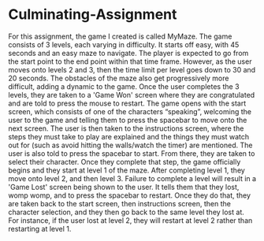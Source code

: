 # Culminating-Assignment
For this assignment, the game I created is called MyMaze. The game consists of 3 levels, each varying in difficulty. It starts off easy, with 45 seconds and an easy maze to navigate. The player is expected to go from the start point to the end point within that time frame. However, as the user moves onto levels 2 and 3, then the time limit per level goes down to 30 and 20 seconds. The obstacles of the maze also get progressively more difficult, adding a dynamic to the game. Once the user completes the 3 levels, they are taken to a 'Game Won' screen where they are congratulated and are told to press the mouse to restart.
The game opens with the start screen, which consists of one of the characters “speaking”, welcoming the user to the game and telling them to press the spacebar to move onto the next screen. The user is then taken to the instructions screen, where the steps they must take to play are explained and the things they must watch out for (such as avoid hitting the walls/watch the timer) are mentioned. The user is also told to press the spacebar to start. From there, they are taken to select their character. Once they complete that step, the game officially begins and they start at level 1 of the maze. After completing level 1, they move onto level 2, and then level 3. Failure to complete a level will result in a 'Game Lost' screen being shown to the user. It tells them that they lost, womp womp, and to press the spacebar to restart. Once they do that, they are taken back to the start screen, then instructions screen, then the character selection, and they then go back to the same level they lost at. For instance, if the user lost at level 2, they will restart at level 2 rather than restarting at level 1.

